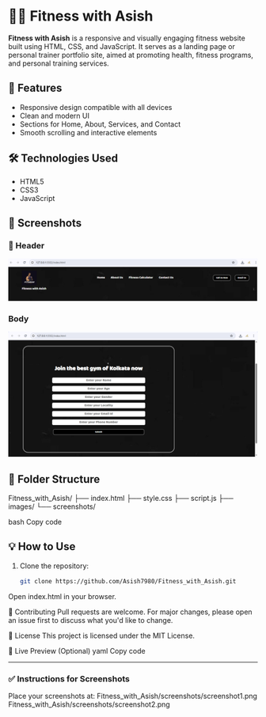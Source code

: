 # 🏋️‍♂️ Fitness with Asish

**Fitness with Asish** is a responsive and visually engaging fitness website built using HTML, CSS, and JavaScript. It serves as a landing page or personal trainer portfolio site, aimed at promoting health, fitness programs, and personal training services.

## 🚀 Features

- Responsive design compatible with all devices
- Clean and modern UI
- Sections for Home, About, Services, and Contact
- Smooth scrolling and interactive elements

## 🛠️ Technologies Used

- HTML5
- CSS3
- JavaScript

## 📸 Screenshots

### 🧭 Header
![header](screenshots/header.png)

###  Body
![Body](screenshots/body.png)

## 📂 Folder Structure

Fitness_with_Asish/
├── index.html
├── style.css
├── script.js
├── images/
└── screenshots/

bash
Copy code

## 💡 How to Use

1. Clone the repository:
   ```bash
   git clone https://github.com/Asish7980/Fitness_with_Asish.git
Open index.html in your browser.

🤝 Contributing
Pull requests are welcome. For major changes, please open an issue first to discuss what you'd like to change.

📄 License
This project is licensed under the MIT License.

🔗 Live Preview (Optional)
yaml
Copy code

---

### ✅ Instructions for Screenshots

Place your screenshots at:
Fitness_with_Asish/screenshots/screenshot1.png
Fitness_with_Asish/screenshots/screenshot2.png
